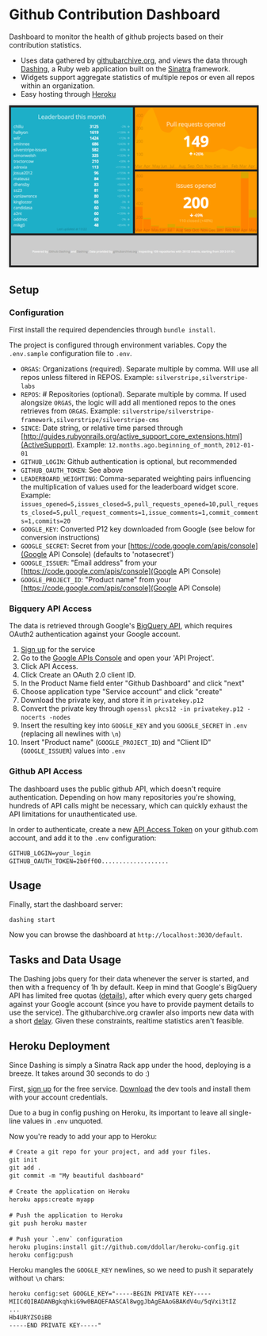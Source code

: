 # Github Contribution Dashboard

Dashboard to monitor the health of github projects based on their contribution statistics.

 - Uses data gathered by [githubarchive.org](http://githubarchive.org), and views the
data through [Dashing](http://shopify.github.com/dashing), a Ruby web application
built on the [Sinatra](http://www.sinatrarb.com) framework.
 - Widgets support aggregate statistics of multiple repos or even all repos within an organization.
 - Easy hosting through [Heroku](http://heroku.com)

![Preview](assets/images/preview.png?raw=true)

## Setup

### Configuration

First install the required dependencies through `bundle install`.

The project is configured through environment variables.
Copy the `.env.sample` configuration file to `.env`.

 * `ORGAS`: Organizations (required). Separate multiple by comma. Will use all repos unless filtered in REPOS. 
   Example: `silverstripe,silverstripe-labs`
 * `REPOS`: # Repositories (optional). Separate multiple by comma. If used alongsize `ORGAS`, the logic will add
   all mentioned repos to the ones retrieves from `ORGAS`.
   Example: `silverstripe/silverstripe-framework,silverstripe/silverstripe-cms`
 * `SINCE`: Date string, or relative time parsed through [http://guides.rubyonrails.org/active_support_core_extensions.html](ActiveSupport). Example: `12.months.ago.beginning_of_month`, `2012-01-01`
 * `GITHUB_LOGIN`: Github authentication is optional, but recommended
 * `GITHUB_OAUTH_TOKEN`: See above
 * `LEADERBOARD_WEIGHTING`: Comma-separated weighting pairs influencing the multiplication of values
   used for the leaderboard widget score.
   Example: `issues_opened=5,issues_closed=5,pull_requests_opened=10,pull_requests_closed=5,pull_request_comments=1,issue_comments=1,commit_comments=1,commits=20`
 * `GOOGLE_KEY`: Converted P12 key downloaded from Google (see below for conversion instructions)
 * `GOOGLE_SECRET`: Secret from your [https://code.google.com/apis/console](Google API Console) (defaults to 'notasecret')
 * `GOOGLE_ISSUER`: "Email address" from your [https://code.google.com/apis/console](Google API Console)
 * `GOOGLE_PROJECT_ID`: "Product name" from your [https://code.google.com/apis/console](Google API Console)

### Bigquery API Access

The data is retrieved through Google's [BigQuery API](https://developers.google.com/bigquery/),
which requires OAuth2 authentication against your Google account.

 1. [Sign up](https://developers.google.com/bigquery/sign-up) for the service
 1. Go to the [Google APIs Console](https://code.google.com/apis/console) and open your 'API Project'.
 1. Click API Access.
 1. Click Create an OAuth 2.0 client ID.
 1. In the Product Name field enter "Github Dashboard" and click "next"
 1. Choose application type "Service account" and click "create"
 1. Download the private key, and store it in `privatekey.p12`
 1. Convert the private key through `openssl pkcs12 -in privatekey.p12 -nocerts -nodes`
 1. Insert the resulting key into `GOOGLE_KEY` and you `GOOGLE_SECRET` in `.env` (replacing all newlines with `\n`)
 1. Insert "Product name" (`GOOGLE_PROJECT_ID`) and "Client ID" (`GOOGLE_ISSUER`) values into `.env`

### Github API Access

The dashboard uses the public github API, which doesn't require authentication.
Depending on how many repositories you're showing, hundreds of API calls might be necessary,
which can quickly exhaust the API limitations for unauthenticated use.

In order to authenticate, create a new [API Access Token](https://github.com/settings/applications)
on your github.com account, and add it to the `.env` configuration:

	GITHUB_LOGIN=your_login
	GITHUB_OAUTH_TOKEN=2b0ff00...................

## Usage

Finally, start the dashboard server:

	dashing start

Now you can browse the dashboard at `http://localhost:3030/default`.

## Tasks and Data Usage

The Dashing jobs query for their data whenever the server is started, and then with a frequency of 1h by default. 
Keep in mind that Google's BigQuery API has limited free quotas ([details](https://cloud.google.com/pricing/big-query)),
after which every query gets charged against your Google account (since you have to provide payment details to use the service).
The githubarchive.org crawler also imports new data with a short [delay](https://github.com/igrigorik/githubarchive.org/blob/master/crawler/tasks.cron). Given these constraints, realtime statistics aren't feasible.

## Heroku Deployment

Since Dashing is simply a Sinatra Rack app under the hood, deploying is a breeze. 
It takes around 30 seconds to do :) 

First, [sign up](https://id.heroku.com/signup) for the free service.
[Download](https://devcenter.heroku.com/articles/quickstart) the dev tools
and install them with your account credentials.

Due to a bug in config pushing on Heroku, its important to leave all single-line values in `.env` unquoted.

Now you're ready to add your app to Heroku:

	# Create a git repo for your project, and add your files.
	git init
	git add .
	git commit -m "My beautiful dashboard"

	# Create the application on Heroku 
	heroku apps:create myapp

	# Push the application to Heroku
	git push heroku master

	# Push your `.env` configuration
	heroku plugins:install git://github.com/ddollar/heroku-config.git
	heroku config:push

Heroku mangles the `GOOGLE_KEY` newlines, so we need to push it separately without `\n` chars:

	heroku config:set GOOGLE_KEY="-----BEGIN PRIVATE KEY-----
	MIICdQIBADANBgkqhkiG9w0BAQEFAASCAl8wggJbAgEAAoGBAKdV4u/5qVxi3tIZ
	...
	Hb4URYZSOiBB
	-----END PRIVATE KEY-----"

